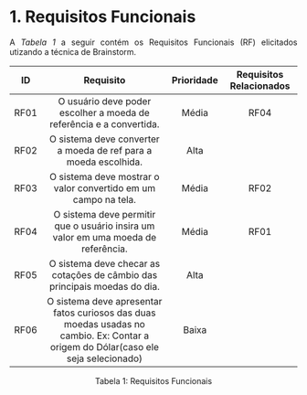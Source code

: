 # 1. Requisitos Funcionais

<p align="justify">A <i>Tabela 1</i> a seguir contém os Requisitos Funcionais (RF) elicitados utizando a técnica de Brainstorm.</p>

| ID   |                                 Requisito                                 | Prioridade | Requisitos Relacionados |
| :--: | :-----------------------------------------------------------------------: | :--------: | :---------: |
| RF01 |     O usuário deve poder escolher a moeda de referência e a convertida.            |  Média     |    RF04      |
| RF02 |     O sistema deve converter a moeda de ref para a moeda escolhida.                 |  Alta      |             |
| RF03 |     O sistema deve mostrar o valor convertido em um campo na tela.                       |  Média    |     RF02      |
| RF04 |     O sistema deve permitir que o usuário insira um valor em uma moeda de referência.                             |      Média      |      RF01       |
| RF05 |     O sistema deve checar as cotaçôes de câmbio das principais moedas do dia.           |      Alta      |             |
| RF06 |     O sistema deve apresentar fatos curiosos das duas moedas usadas no cambio. Ex: Contar a origem do Dólar(caso ele seja selecionado)          |      Baixa     |             |


<div style="text-align: center">
<p>Tabela 1: Requisitos Funcionais</p>
</div>
